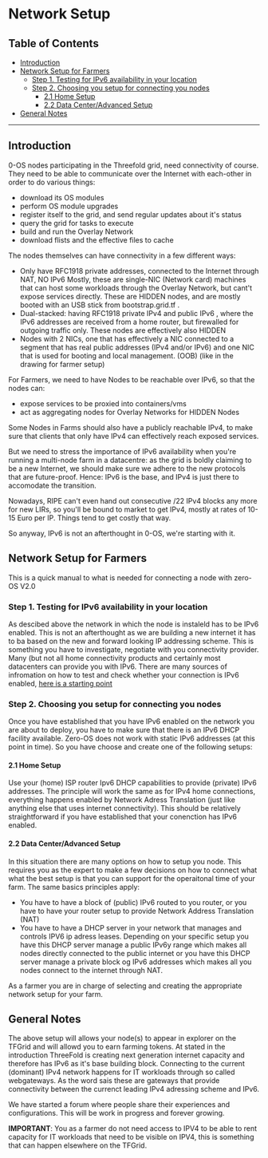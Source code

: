 <h1>Network Setup</h1>

<h2>Table of Contents</h2>

- [Introduction](#introduction)
- [Network Setup for Farmers](#network-setup-for-farmers)
  - [Step 1. Testing for IPv6 availability in your location](#step-1-testing-for-ipv6-availability-in-your-location)
  - [Step 2. Choosing you setup for connecting you nodes](#step-2-choosing-you-setup-for-connecting-you-nodes)
    - [2.1 Home Setup](#21-home-setup)
    - [2.2 Data Center/Advanced Setup](#22-data-centeradvanced-setup)
- [General Notes](#general-notes)

***

## Introduction

0-OS nodes participating in the Threefold grid, need connectivity of course. They need to be able to communicate over 
the Internet with each-other in order to do various things:

- download its OS modules
- perform OS module upgrades
- register itself to the grid, and send regular updates about it's status
- query the grid for tasks to execute
- build and run the Overlay Network
- download flists and the effective files to cache

The nodes themselves can have connectivity in a few different ways:

- Only have RFC1918 private addresses, connected to the Internet through NAT, NO IPv6
  Mostly, these are single-NIC (Network card) machines that can host some workloads through the Overlay Network, but 
  cant't expose services directly. These are HIDDEN nodes, and are mostly booted with an USB stick from 
  bootstrap.grid.tf .
- Dual-stacked: having RFC1918 private IPv4 and public IPv6 , where the IPv6 addresses are received from a home router, 
but firewalled for outgoing traffic only. These nodes are effectively also HIDDEN
- Nodes with 2 NICs, one that has effectively a NIC connected to a segment that has real public 
addresses (IPv4 and/or IPv6) and one NIC that is used for booting and local 
management. (OOB) (like in the drawing for farmer setup)

For Farmers, we need to have Nodes to be reachable over IPv6, so that the nodes can:

- expose services to be proxied into containers/vms
- act as aggregating nodes for Overlay Networks for HIDDEN Nodes

Some Nodes in Farms should also have a publicly reachable IPv4, to make sure that clients that only have IPv4 can 
effectively reach exposed services.

But we need to stress the importance of IPv6 availability when you're running a multi-node farm in a datacentre: as the 
grid is boldly claiming to be a new Internet, we should make sure we adhere to the new protocols that are future-proof. 
Hence: IPv6 is the base, and IPv4 is just there to accomodate the transition.

Nowadays, RIPE can't even hand out consecutive /22 IPv4 blocks any more for new LIRs, so you'll be bound to market to 
get IPv4, mostly at rates of 10-15 Euro per IP. Things tend to get costly that way.

So anyway, IPv6 is not an afterthought in 0-OS, we're starting with it.

## Network Setup for Farmers

This is a quick manual to what is needed for connecting a node with zero-OS V2.0

### Step 1. Testing for IPv6 availability in your location 
As descibed above the network in which the node is instaleld has to be IPv6 enabled.  This is not an afterthought as we are building a new internet it has to ba based on the new and forward looking IP addressing scheme.  This is something you have to investigate, negotiate with you connectivity provider.  Many (but not all home connectivity products and certainly most datacenters can provide you with IPv6.  There are many sources of infromation on how to test and check whether your connection is IPv6 enabled, [here is a starting point](http://www.ipv6enabled.org/ipv6_enabled/ipv6_enable.php)

### Step 2. Choosing you setup for connecting you nodes

Once you have established that you have IPv6 enabled on the network you are about to deploy, you have to make sure that there is an IPv6 DHCP facility available.  Zero-OS does not work with static IPv6 addresses (at this point in time).  So you have choose and create one of the following setups:

#### 2.1 Home Setup

Use your (home) ISP router Ipv6 DHCP capabilities to provide (private) IPv6 addresses.  The principle will work the same as for IPv4 home connections, everything happens enabled by Network Adress Translation (just like anything else that uses internet connectivity).  This should be relatively straightforward if you have established that your conenction has IPv6 enabled.

#### 2.2 Data Center/Advanced Setup

In this situation there are many options on how to setup you node.  This requires you as the expert to make a few decisions on how to connect what what the best setup is that you can support for the operaitonal time of your farm.  The same basics principles apply:
  - You have to have a block of (public) IPv6 routed to you router, or you have to have your router setup to provide Network Address Translation (NAT)
  - You have to have a DHCP server in your network that manages and controls IPV6 ip adress leases.  Depending on your specific setup you have this DHCP server manage a public IPv6y range which makes all nodes directly connected to the public internet or you have this DHCP server manage a private block og IPv6 addresses which makes all you nodes connect to the internet through NAT.  

As a farmer you are in charge of selecting and creating the appropriate network setup for your farm.  

## General Notes

The above setup will allows your node(s) to appear in explorer on the TFGrid and will allowd you to earn farming tokens.  At stated in the introduction ThreeFold is creating next generation internet capacity and therefore has IPv6 as it's base building block.  Connecting to the current (dominant) IPv4 network happens for IT workloads through so called webgateways.  As the word sais these are gateways that provide connectivity between the currenct leading IPv4 adressing scheme and IPv6. 

We have started a forum where people share their experiences and configurations.  This will be work in progress and forever growing.

**IMPORTANT**:  You as a farmer do  not need access to IPV4 to be able to rent capacity for IT workloads that need to be visible on IPV4, this is something that can happen elsewhere on the TFGrid.
 